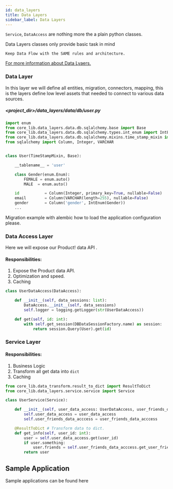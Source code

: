 ```yaml
---
id: data_layers
title: Data Layers
sidebar_label: Data Layers
---
```


`Service`, `DataAccess` are nothing more the a plain python classes.

Data Layers classes only provide basic task in mind 

```
Keep Data Flow with the SAME rules and architecture.
```

[For more information about Data Lyaers.](#atricle_layers.md)

### Data Layer

In this layer we will define all entities, migration, connectors, mapping, this is the layers define low level assets that needed to connect to various data sources.

##### <project_dir>/data_layers/data/db/user.py

```python
import enum
from core_lib.data_layers.data.db.sqlalchemy.base import Base
from core_lib.data_layers.data.db.sqlalchemy.types.int_enum import IntEnum
from core_lib.data_layers.data.db.sqlalchemy.mixins.time_stamp_mixin import TimeStampMixin
from sqlalchemy import Column, Integer, VARCHAR


class User(TimeStampMixin, Base):

    __tablename__ = 'user'

    class Gender(enum.Enum):
        FEMALE = enum.auto()
        MALE  = enum.auto()

    id           = Column(Integer, primary_key=True, nullable=False)
    email        = Column(VARCHAR(length=255), nullable=False)
    gender       = Column('gender', IntEnum(Gender))
	...
```

Migration example with alembic how to load the application configuration please.

### Data Access Layer

Here we will expose our Product! data API .

#### Responsibilities: 

1. Expose the Product data API. 
2. Optimization and speed.
3. Caching

```python
class UserDataAccess(DataAccess):

    def __init__(self, data_sessions: list):
        DataAccess.__init__(self, data_sessions)
        self.logger = logging.getLogger(str(UserDataAccess))

    def get(self, id: int):
        with self.get_session(DBDataSessionFactory.name) as session:
            return session.Query(User).get(id)
```

### Service Layer

#### Responsibilities: 

1. Business Logic
2. Transform all get data into `dict`
3. Caching

```python
from core_lib.data_transform.result_to_dict import ResultToDict
from core_lib.data_layers.service.service import Service

class UserService(Service):

    def __init__(self, user_data_access: UserDataAccess, user_friends_data_acccess: UserFriendsDataAccess):
        self.user_data_access = user_data_access
        self.user_friends_data_acccess = user_friends_data_acccess

    @ResultToDict # Transform data to dict. 
    def get_info(self, user_id: int):
        user = self.user_data_access.get(user_id)
        if user.something:
            user.friends = self.user_friends_data_acccess.get_user_friends(user_id)
        return user
```


   

## Sample Application

Sample applications can be found here 